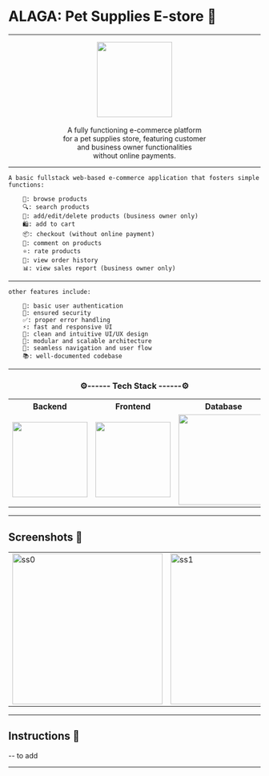 

# ALAGA: Pet Supplies E-store 📱

---

<p align="center">
    <img src="#" width="150"/><br><br>
    A fully functioning e-commerce platform<br>
    for a pet supplies store, featuring customer<br>
    and business owner functionalities <br>
    without online payments.
</p>

---

    A basic fullstack web-based e-commerce application that fosters simple functions:

        🛒: browse products
        🔍: search products
        📝: add/edit/delete products (business owner only)
        🛍️: add to cart
        📦: checkout (without online payment)
        💬: comment on products
        ⭐: rate products
        📄: view order history
        📊: view sales report (business owner only)

---

    other features include:
    
        👤: basic user authentication
        🔐: ensured security
        ✅: proper error handling
        ⚡: fast and responsive UI
        🎨: clean and intuitive UI/UX design
        🧩: modular and scalable architecture
        🔄: seamless navigation and user flow
        📚: well-documented codebase

---

<h3 align="center">⚙️------ Tech Stack ------⚙️</h3>
<table align="center">
  <th align="center" width="300"> Backend </th>
  <th align="center" width="300"> Frontend </th>
  <th align="center" width="300"> Database </th>
<tr align="center">
    <td width="300" height="150">
        <img src="https://img.shields.io/badge/Laravel-FF2D20?logo=laravel&logoColor=white" width="150"/>
    </td>
    <td width="300">
        <img src="https://img.shields.io/badge/Angular-DD0031?style=for-the-badge&logo=angular&logoColor=white" width="150"/>
    </td>
    <td width="300">
        <img src="https://img.shields.io/badge/MySQL-4479A1?style=for-the-badge&logo=mysql&logoColor=white" width="180"/>
    </td>
</tr>
</table>

---

## Screenshots 📱

<table>
    <tr>
        <td>
            <img src="" alt="ss0" width="300"/>
        </td>
        <td>
            <img src="" alt="ss1" width="300"/>
        </td>
        <td>
            <img src="" alt="ss2" width="300"/>
        </td>
    </tr>
</table>

---

## Instructions 📜

-- to add

---

